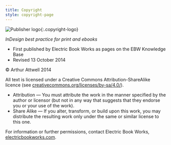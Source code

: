 ```yaml
---
title: Copyright
style: copyright-page
---
```


![Publisher logo][logo]{:.copyright-logo}

*InDesign best practice for print and ebooks*

*	First published by Electric Book Works as pages on the EBW Knowledge Base
*	Revised 13 October 2014

© Arthur Attwell 2014

All text is licensed under a Creative Commons Attribution-ShareAlike licence (see [creativecommons.org/licenses/by-sa/4.0/](http://creativecommons.org/licenses/by-sa/4.0/)). 

*	Attribution — You must attribute the work in the manner specified by the author or licensor (but not in any way that suggests that they endorse you or your use of the work). 
*	Share Alike — If you alter, transform, or build upon this work, you may distribute the resulting work only under the same or similar license to this one. 

For information or further permissions, contact Electric Book Works, [electricbookworks.com](http://electricbookworks.com).

[logo]: images/publisher-logo.svg "Publisher logo"
